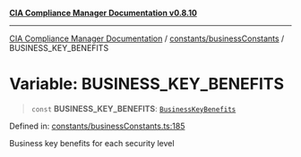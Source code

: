 [**CIA Compliance Manager Documentation v0.8.10**](../../../README.md)

***

[CIA Compliance Manager Documentation](../../../modules.md) / [constants/businessConstants](../README.md) / BUSINESS\_KEY\_BENEFITS

# Variable: BUSINESS\_KEY\_BENEFITS

> `const` **BUSINESS\_KEY\_BENEFITS**: [`BusinessKeyBenefits`](../../../types/businessImpact/interfaces/BusinessKeyBenefits.md)

Defined in: [constants/businessConstants.ts:185](https://github.com/Hack23/cia-compliance-manager/blob/680c1f0618a64f5e2a4571e2b2ee23d6baf8dc9d/src/constants/businessConstants.ts#L185)

Business key benefits for each security level
